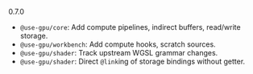 0.7.0
- `@use-gpu/core`: Add compute pipelines, indirect buffers, read/write storage.
- `@use-gpu/workbench`: Add compute hooks, scratch sources.
- `@use-gpu/shader`: Track upstream WGSL grammar changes.
- `@use-gpu/shader`: Direct `@link`ing of storage bindings without getter.
